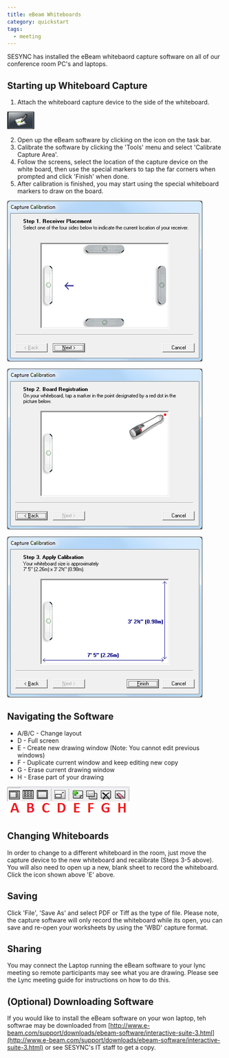 ```yaml
---
title: eBeam Whiteboards
category: quickstart
tags:
  - meeting
---
```


SESYNC has installed the eBeam whitebaord capture software on all of our conference room PC's and laptops.

## Starting up Whiteboard Capture

1. Attach the whiteboard capture device to the side of the whiteboard.

![start-button](/assets/images/eBeam-start-button.png)

2. Open up the eBeam software by clicking on the icon on the task bar. 
3. Calibrate the software by clicking the 'Tools' menu and select 'Calibrate Capture Area'.
4. Follow the screens, select the location of the capture device on the white board, then use the special markers to tap the far corners when prompted and click 'Finish' when done.
5. After calibration is finished, you may start using the special whiteboard markers to draw on the board.

![calibration01](/assets/images/eBeam-calibration01.png)

![calibration02](/assets/images/eBeam-calibration02.png)

![calibration03](/assets/images/eBeam-calibration03.png)

## Navigating the Software

* A/B/C - Change layout
* D - Full screen
* E - Create new drawing window (Note: You cannot edit previous windows)
* F - Duplicate current window and keep editing new copy
* G - Erase current drawing window
* H - Erase part of your drawing

![navigation](/assets/images/eBeam-navigation.png)

## Changing Whiteboards

In order to change to a different whiteboard in the room, just move the capture device to the new whiteboard and recalibrate (Steps 3-5 above). You will also need to open up a new, blank sheet to record the whiteboard. Click the icon shown above 'E' above.

## Saving

Click 'File', 'Save As' and select PDF or Tiff as the type of file.  Please note, the capture software will only record the whiteboard while its open, you can save and re-open your worksheets by using the 'WBD' capture format.

## Sharing

You may connect the Laptop running the eBeam software to your lync meeting so remote participants may see what you are drawing. Please see the Lync meeting guide for instructions on how to do this.

## (Optional) Downloading Software

If you would like to install the eBeam software on your won laptop, teh softwrae may be downloaded from [http://www.e-beam.com/support/downloads/ebeam-software/interactive-suite-3.html](http://www.e-beam.com/support/downloads/ebeam-software/interactive-suite-3.html) or see SESYNC's IT staff to get a copy.
